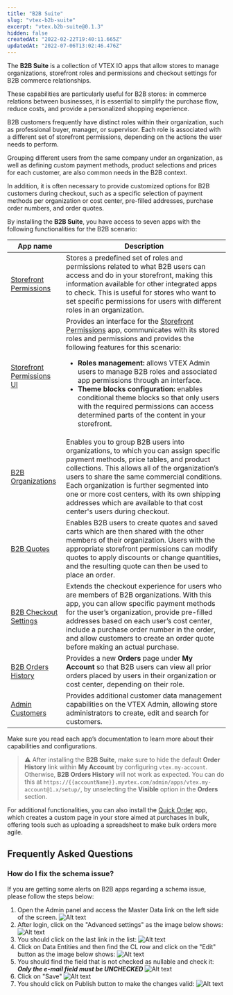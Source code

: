 ```yaml
---
title: "B2B Suite"
slug: "vtex-b2b-suite"
excerpt: "vtex.b2b-suite@0.1.3"
hidden: false
createdAt: "2022-02-22T19:40:11.665Z"
updatedAt: "2022-07-06T13:02:46.476Z"
---
```


The **B2B Suite** is a collection of VTEX IO apps that allow stores to manage organizations, storefront roles and permissions and checkout settings for B2B commerce relationships.

These capabilities are particularly useful for B2B stores: in commerce relations between businesses, it is essential to simplify the purchase flow, reduce costs, and provide a personalized shopping experience.

B2B customers frequently have distinct roles within their organization, such as professional buyer, manager, or supervisor. Each role is associated with a different set of storefront permissions, depending on the actions the user needs to perform.

Grouping different users from the same company under an organization, as well as defining custom payment methods, product selections and prices for each customer, are also common needs in the B2B context.

In addition, it is often necessary to provide customized options for B2B customers during checkout, such as a specific selection of payment methods per organization or cost center, pre-filled addresses, purchase order numbers, and order quotes.

By installing the **B2B Suite**, you have access to seven apps with the following functionalities for the B2B scenario:

| **App name** | **Description** |
|--|--|
| [Storefront Permissions](https://developers.vtex.com/vtex-developer-docs/docs/vtex-storefront-permissions) | Stores a predefined set of roles and permissions related to what B2B users can access and do in your storefront, making this information available for other integrated apps to check. This is useful for stores who want to set specific permissions for users with different roles in an organization. |
| [Storefront Permissions UI](https://developers.vtex.com/vtex-developer-docs/docs/vtex-storefront-permissions-ui) | Provides an interface for the [Storefront Permissions](https://developers.vtex.com/vtex-developer-docs/docs/vtex-storefront-permissions) app, communicates with its stored roles and permissions and provides the following features for this scenario: <ul><li><b>Roles management:</b> allows VTEX Admin users to manage B2B roles and associated app permissions through an interface.</li>  <li><b>Theme blocks configuration:</b> enables conditional theme blocks so that only users with the required permissions can access determined parts of the content in your storefront.</li></ul> |
| [B2B Organizations](https://developers.vtex.com/vtex-developer-docs/docs/vtex-b2b-organizations) | Enables you to group B2B users into organizations, to which you can assign specific payment methods, price tables, and product collections. This allows all of the organization’s users to share the same commercial conditions. Each organization is further segmented into one or more cost centers, with its own shipping addresses which are available to that cost center's users during checkout. |
| [B2B Quotes](https://developers.vtex.com/vtex-developer-docs/docs/vtex-b2b-quotes) | Enables B2B users to create quotes and saved carts which are then shared with the other members of their organization. Users with the appropriate storefront permissions can modify quotes to apply discounts or change quantities, and the resulting quote can then be used to place an order. |
| [B2B Checkout Settings](https://developers.vtex.com/vtex-developer-docs/docs/vtex-b2b-checkout-settings) | Extends the checkout experience for users who are members of B2B organizations. With this app, you can allow specific payment methods for the user’s organization, provide pre-filled addresses based on each user’s cost center, include a purchase order number in the order, and allow customers to create an order quote before making an actual purchase. |
| [B2B Orders History](https://github.com/vtex-apps/b2b-orders-history) | Provides a new **Orders** page under **My Account** so that B2B users can view all prior orders placed by users in their organization or cost center, depending on their role. |
| [Admin Customers](https://developers.vtex.com/vtex-developer-docs/docs/vtex-admin-customers) | Provides additional customer data management capabilities on the VTEX Admin, allowing store administrators to create, edit and search for customers. |

Make sure you read each app’s documentation to learn more about their capabilities and configurations.

> ⚠️ After installing the **B2B Suite**, make sure to hide the default **Order History** link within **My Account** by configuring `vtex.my-account`. Otherwise, **B2B Orders History** will not work as expected. You can do this at `https://{{accountName}}.myvtex.com/admin/apps/vtex.my-account@1.x/setup/`, by unselecting the **Visible** option in the **Orders** section.

For additional functionalities, you can also install the [Quick Order](https://developers.vtex.com/vtex-developer-docs/docs/vtex-quickorder) app, which creates a custom page in your store aimed at purchases in bulk, offering tools such as uploading a spreadsheet to make bulk orders more agile.

## Frequently Asked Questions

### How do I fix the schema issue?

If you are getting some alerts on B2B apps regarding a schema issue, please follow the steps below:

1) Open the Admin panel and access the Master Data link on the left side of the screen.
   ![Alt text](https://raw.githubusercontent.com/vtex-apps/b2b-suite/main/docs/assets/schema-1.png "First step")
2) After login, click on the "Advanced settings" as the image below shows:
   ![Alt text](https://raw.githubusercontent.com/vtex-apps/b2b-suite/main/docs/assets/schema-2.png "Second step")
3) You should click on the last link in the list:
   ![Alt text](https://raw.githubusercontent.com/vtex-apps/b2b-suite/main/docs/assets/schema-3.png "Third step")
4) Click on Data Entities and then find the CL row and click on the "Edit" button as the image below shows:
   ![Alt text](https://raw.githubusercontent.com/vtex-apps/b2b-suite/main/docs/assets/schema-4.png "Fourth step")
5) You should find the field that is not checked as nullable and check it: ***Only the e-mail field must be UNCHECKED***
   ![Alt text](https://raw.githubusercontent.com/vtex-apps/b2b-suite/main/docs/assets/schema-5.png "Fifth step")
6) Click on "Save"
  ![Alt text](https://raw.githubusercontent.com/vtex-apps/b2b-suite/main/docs/assets/schema-6.png "Sixth step")
7) You should click on Publish button to make the changes valid:
   ![Alt text](https://raw.githubusercontent.com/vtex-apps/b2b-suite/main/docs/assets/schema-7.png "Seventh step")
